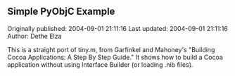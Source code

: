 ## Simple PyObjC Example 
Originally published: 2004-09-01 21:11:16 
Last updated: 2004-09-01 21:11:16 
Author: Dethe Elza 
 
This is a straight port of tiny.m, from Garfinkel and Mahoney's "Building Cocoa Applications: A Step By Step Guide."  It shows how to build a Cocoa application without using Interface Builder (or loading .nib files).
